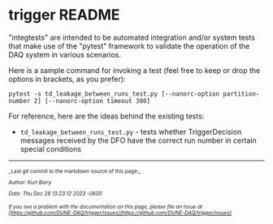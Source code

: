 # trigger README
"integtests" are intended to be automated integration and/or system tests that make use of the
"pytest" framework to validate the operation of the DAQ system in various scenarios.

Here is a sample command for invoking a test (feel free to keep or drop the options in brackets, as you prefer):

```
pytest -s td_leakage_between_runs_test.py [--nanorc-option partition-number 2] [--nanorc-option timeout 300]
```

For reference, here are the ideas behind the existing tests:

* `td_leakage_between_runs_test.py` - tests whether TriggerDecision messages received by the DFO have the correct run number in certain special conditions


-----

<font size="1">
_Last git commit to the markdown source of this page:_


_Author: Kurt Biery_

_Date: Thu Dec 28 13:23:12 2023 -0600_

_If you see a problem with the documentation on this page, please file an Issue at [https://github.com/DUNE-DAQ/trigger/issues](https://github.com/DUNE-DAQ/trigger/issues)_
</font>
